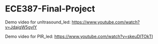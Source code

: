 # ECE387-Final-Project

Demo video for unltrasound_led: https://www.youtube.com/watch?v=JdajgW5gvlY

Demo video for PIR_led: https://www.youtube.com/watch?v=skeuDlTOkTI
